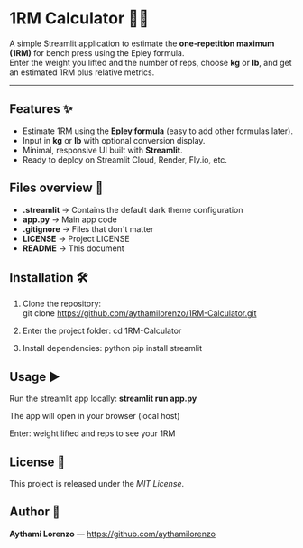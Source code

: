 # 1RM Calculator 🏋️‍♂️

A simple Streamlit application to estimate the **one-repetition maximum (1RM)** for bench press using the Epley formula.  
Enter the weight you lifted and the number of reps, choose **kg** or **lb**, and get an estimated 1RM plus relative metrics.

---

## Features ✨

- Estimate 1RM using the **Epley formula** (easy to add other formulas later).  
- Input in **kg** or **lb** with optional conversion display.  
- Minimal, responsive UI built with **Streamlit**.  
- Ready to deploy on Streamlit Cloud, Render, Fly.io, etc.

## Files overview 📁
  - **.streamlit** -> Contains the default dark theme configuration
  - **app.py** -> Main app code
  - **.gitignore** -> Files that don´t matter
  - **LICENSE** -> Project LICENSE
  - **README** -> This document

## Installation 🛠️

1. Clone the repository:  
  git clone https://github.com/aythamilorenzo/1RM-Calculator.git

2. Enter the project folder:
  cd 1RM-Calculator

3. Install dependencies:
  python
  pip install streamlit

## Usage ▶️

Run the streamlit app locally:
  **streamlit run app.py**
  
The app will open in your browser (local host)

Enter: weight lifted and reps to see your 1RM

## License 📄

This project is released under the *MIT License*.

## Author 👤

**Aythami Lorenzo** — https://github.com/aythamilorenzo

